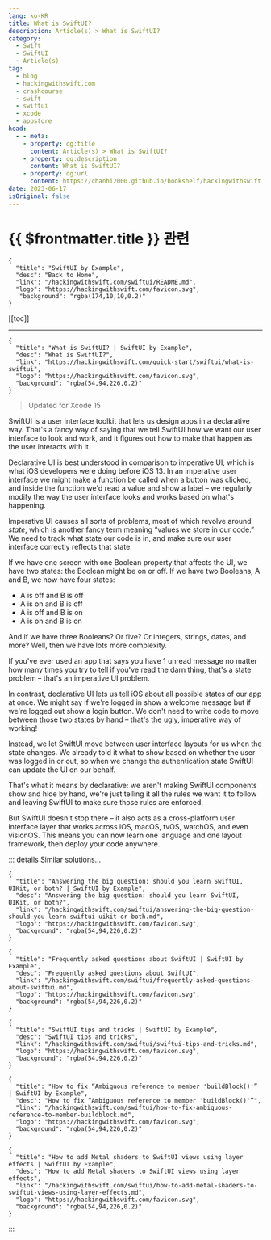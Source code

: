 ```yaml
---
lang: ko-KR
title: What is SwiftUI?
description: Article(s) > What is SwiftUI?
category:
  - Swift
  - SwiftUI
  - Article(s)
tag: 
  - blog
  - hackingwithswift.com
  - crashcourse
  - swift
  - swiftui
  - xcode
  - appstore
head:
  - - meta:
    - property: og:title
      content: Article(s) > What is SwiftUI?
    - property: og:description
      content: What is SwiftUI?
    - property: og:url
      content: https://chanhi2000.github.io/bookshelf/hackingwithswift.com/swiftui/what-is-swiftui.html
date: 2023-06-17
isOriginal: false
---
```


# {{ $frontmatter.title }} 관련

```component VPCard
{
  "title": "SwiftUI by Example",
  "desc": "Back to Home",
  "link": "/hackingwithswift.com/swiftui/README.md",
  "logo": "https://hackingwithswift.com/favicon.svg",
   "background": "rgba(174,10,10,0.2)"
}
```

[[toc]]

---

```component VPCard
{
  "title": "What is SwiftUI? | SwiftUI by Example",
  "desc": "What is SwiftUI?",
  "link": "https://hackingwithswift.com/quick-start/swiftui/what-is-swiftui", 
  "logo": "https://hackingwithswift.com/favicon.svg",
  "background": "rgba(54,94,226,0.2)"
}
```

> Updated for Xcode 15

SwiftUI is a user interface toolkit that lets us design apps in a declarative way. That's a fancy way of saying that we tell SwiftUI how we want our user interface to look and work, and it figures out how to make that happen as the user interacts with it.

Declarative UI is best understood in comparison to imperative UI, which is what iOS developers were doing before iOS 13. In an imperative user interface we might make a function be called when a button was clicked, and inside the function we'd read a value and show a label – we regularly modify the way the user interface looks and works based on what's happening.

Imperative UI causes all sorts of problems, most of which revolve around _state_, which is another fancy term meaning “values we store in our code.” We need to track what state our code is in, and make sure our user interface correctly reflects that state.

If we have one screen with one Boolean property that affects the UI, we have two states: the Boolean might be on or off. If we have two Booleans, A and B, we now have four states:

- A is off and B is off
- A is on and B is off
- A is off and B is on
- A is on and B is on

And if we have three Booleans? Or five? Or integers, strings, dates, and more? Well, then we have lots more complexity.

If you've ever used an app that says you have 1 unread message no matter how many times you try to tell if you've read the darn thing, that's a state problem – that's an imperative UI problem.

In contrast, declarative UI lets us tell iOS about all possible states of our app at once. We might say if we're logged in show a welcome message but if we're logged out show a login button. We don't need to write code to move between those two states by hand – that's the ugly, imperative way of working!

Instead, we let SwiftUI move between user interface layouts for us when the state changes. We already told it what to show based on whether the user was logged in or out, so when we change the authentication state SwiftUI can update the UI on our behalf.

That's what it means by declarative: we aren't making SwiftUI components show and hide by hand, we're just telling it all the rules we want it to follow and leaving SwiftUI to make sure those rules are enforced.

But SwiftUI doesn't stop there – it also acts as a cross-platform user interface layer that works across iOS, macOS, tvOS, watchOS, and even visionOS. This means you can now learn one language and one layout framework, then deploy your code anywhere.

::: details Similar solutions…

```component VPCard
{
  "title": "Answering the big question: should you learn SwiftUI, UIKit, or both? | SwiftUI by Example",
  "desc": "Answering the big question: should you learn SwiftUI, UIKit, or both?",
  "link": "/hackingwithswift.com/swiftui/answering-the-big-question-should-you-learn-swiftui-uikit-or-both.md",
  "logo": "https://hackingwithswift.com/favicon.svg",
  "background": "rgba(54,94,226,0.2)"
}
```

```component VPCard
{
  "title": "Frequently asked questions about SwiftUI | SwiftUI by Example",
  "desc": "Frequently asked questions about SwiftUI",
  "link": "/hackingwithswift.com/swiftui/frequently-asked-questions-about-swiftui.md",
  "logo": "https://hackingwithswift.com/favicon.svg",
  "background": "rgba(54,94,226,0.2)"
}
```

```component VPCard
{
  "title": "SwiftUI tips and tricks | SwiftUI by Example",
  "desc": "SwiftUI tips and tricks",
  "link": "/hackingwithswift.com/swiftui/swiftui-tips-and-tricks.md",
  "logo": "https://hackingwithswift.com/favicon.svg",
  "background": "rgba(54,94,226,0.2)"
}
```

```component VPCard  
{
  "title": "How to fix “Ambiguous reference to member 'buildBlock()'” | SwiftUI by Example",
  "desc": "How to fix “Ambiguous reference to member 'buildBlock()'”",
  "link": "/hackingwithswift.com/swiftui/how-to-fix-ambiguous-reference-to-member-buildblock.md",
  "logo": "https://hackingwithswift.com/favicon.svg",
  "background": "rgba(54,94,226,0.2)"
}
```

```component VPCard
{
  "title": "How to add Metal shaders to SwiftUI views using layer effects | SwiftUI by Example",
  "desc": "How to add Metal shaders to SwiftUI views using layer effects",
  "link": "/hackingwithswift.com/swiftui/how-to-add-metal-shaders-to-swiftui-views-using-layer-effects.md",
  "logo": "https://hackingwithswift.com/favicon.svg",
  "background": "rgba(54,94,226,0.2)"
}
```

:::

